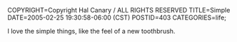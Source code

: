 COPYRIGHT=Copyright Hal Canary / ALL RIGHTS RESERVED
TITLE=Simple
DATE=2005-02-25 19:30:58-06:00 (CST)
POSTID=403
CATEGORIES=life;

I love the simple things, like the feel of a new toothbrush.
